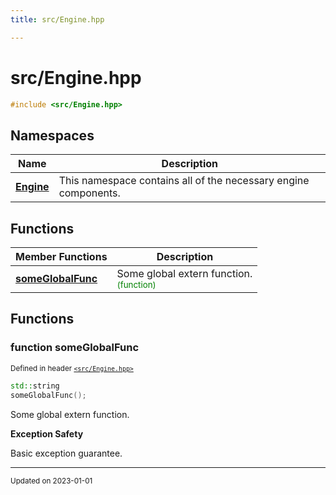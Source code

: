 ```yaml
---
title: src/Engine.hpp

---
```


# src/Engine.hpp




```cpp
#include <src/Engine.hpp>
```

## Namespaces

| Name           | Description    |
| -------------- | -------------- |
| **[Engine](/namespaces/namespaceEngine.md)** | This namespace contains all of the necessary engine components.  |

## Functions
| Member Functions | Description |
| -------------- | -------------- |
| **[someGlobalFunc](/files/Engine_8hpp.md#function-someglobalfunc)** | Some global extern function. <br> <sup><span style="color:green">(function)</span></sup> |




## Functions

### function someGlobalFunc


<sup>Defined in header [`<src/Engine.hpp>`](/files/Engine_8hpp.md#file-engine.hpp)</sup>

```cpp 
std::string
someGlobalFunc();
```





Some global extern function. 

















**Exception Safety**

Basic exception guarantee.







-------------------------------

<sub>Updated on 2023-01-01</sub>
